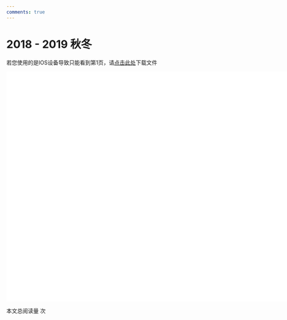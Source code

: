 ```yaml
---
comments: true
---
```


# 2018 - 2019 秋冬

<object data="2018-2019 秋冬 工程图学 期末试题参考答案.pdf" type="application/pdf" width="150%" height="800">
    <p>若您使用的是IOS设备导致只能看到第1页，请<a href="2018-2019 秋冬 工程图学 期末试题参考答案.pdf">点击此处</a>下载文件</p>
    <iframe src="2018-2019 秋冬 工程图学 期末试题参考答案.pdf#navpanes=0" width="500%" height="600" frameborder="0"></iframe>
    
</object>

<span id="busuanzi_container_page_pv">本文总阅读量 <span id="busuanzi_value_page_pv"></span> 次</span>